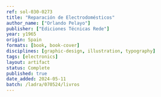 ```yaml
---
ref: sol-030-0273
title: "Reparación de Electrodomésticos"
author_name: ["Orlando Pelayo"]
publisher: ["Ediciones Técnicas Rede"]
year: y1965
origin: Spain
formats: [book, book-cover]
disciplines: [graphic-design, illustration, typography]
tags: [electronics]
layout: artifact
status: Complete
published: true
date_added: 2024-05-11
batch: /ladra/070524/livros
---
```

